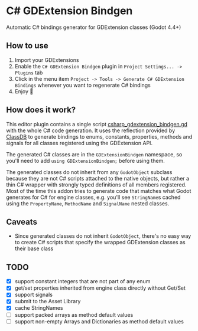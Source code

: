 # C# GDExtension Bindgen
Automatic C# bindings generator for GDExtension classes (Godot 4.4+)


## How to use
1. Import your GDExtensions
2. Enable the `C# GDExtension Bindgen` plugin in `Project Settings... -> Plugins` tab
3. Click in the menu item `Project -> Tools -> Generate C# GDExtension Bindings` whenever you want to regenerate C# bindings
4. Enjoy 🍾


## How does it work?
This editor plugin contains a single script [csharp_gdextension_bindgen.gd](addons/csharp_gdextension_bindgen/csharp_gdextension_bindgen.gd) with the whole C# code generation.
It uses the reflection provided by [ClassDB](https://docs.godotengine.org/en/stable/classes/class_classdb.html) to generate bindings to enums, constants, properties, methods and signals for all classes registered using the GDExtension API.

The generated C# classes are in the `GDExtensionBindgen` namespace, so you'll need to add `using GDExtensionBindgen;` before using them.

The generated classes do not inherit from any `GodotObject` subclass because they are not C# scripts attached to the native objects, but rather a thin C# wrapper with strongly typed definitions of all members registered. Most of the time this addon tries to generate code that matches what Godot generates for C# for engine classes, e.g. you'll see `StringName`s cached using the `PropertyName`, `MethodName` and `SignalName` nested classes.


## Caveats
- Since generated classes do not inherit `GodotObject`, there's no easy way to create C# scripts that specify the wrapped GDExtension classes as their base class


## TODO
- [X] support constant integers that are not part of any enum
- [X] get/set properties inherited from engine class directly without Get/Set
- [X] support signals
- [X] submit to the Asset Library
- [X] cache StringNames
- [ ] support packed arrays as method default values
- [ ] support non-empty Arrays and Dictionaries as method default values
